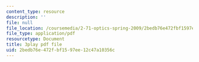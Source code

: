 ```yaml
---
content_type: resource
description: ''
file: null
file_location: /coursemedia/2-71-optics-spring-2009/2bedb76e472fbf1597ee12c47a10356c_jNSvbmc_ecM.pdf
file_type: application/pdf
resourcetype: Document
title: 3play pdf file
uid: 2bedb76e-472f-bf15-97ee-12c47a10356c
---
```

